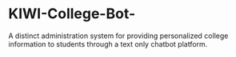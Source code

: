 # KIWI-College-Bot-
A distinct administration system for providing personalized  college information to students through a text only chatbot  platform.
